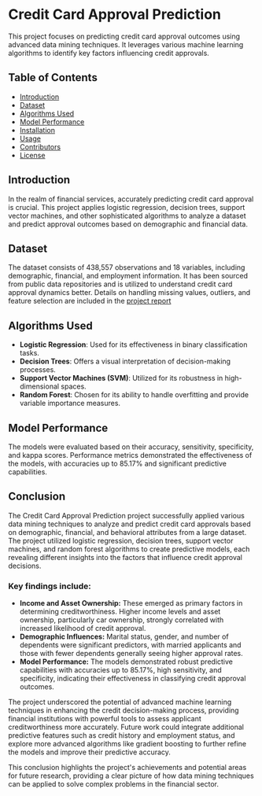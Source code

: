 # Credit Card Approval Prediction

This project focuses on predicting credit card approval outcomes using advanced data mining techniques. It leverages various machine learning algorithms to identify key factors influencing credit approvals.

## Table of Contents
- [Introduction](#introduction)
- [Dataset](#dataset)
- [Algorithms Used](#algorithms-used)
- [Model Performance](#model-performance)
- [Installation](#installation)
- [Usage](#usage)
- [Contributors](#contributors)
- [License](#license)

## Introduction
In the realm of financial services, accurately predicting credit card approval is crucial. This project applies logistic regression, decision trees, support vector machines, and other sophisticated algorithms to analyze a dataset and predict approval outcomes based on demographic and financial data.

## Dataset
The dataset consists of 438,557 observations and 18 variables, including demographic, financial, and employment information. It has been sourced from public data repositories and is utilized to understand credit card approval dynamics better. Details on handling missing values, outliers, and feature selection are included in the [project report](https://github.com/theyashtailor/credit-card-approval-prediction/blob/main/Credit%20Card%20Approval%20prediction.pdf)

## Algorithms Used
- **Logistic Regression**: Used for its effectiveness in binary classification tasks.
- **Decision Trees**: Offers a visual interpretation of decision-making processes.
- **Support Vector Machines (SVM)**: Utilized for its robustness in high-dimensional spaces.
- **Random Forest**: Chosen for its ability to handle overfitting and provide variable importance measures.

## Model Performance
The models were evaluated based on their accuracy, sensitivity, specificity, and kappa scores. Performance metrics demonstrated the effectiveness of the models, with accuracies up to 85.17% and significant predictive capabilities.

## Conclusion

The Credit Card Approval Prediction project successfully applied various data mining techniques to analyze and predict credit card approvals based on demographic, financial, and behavioral attributes from a large dataset. The project utilized logistic regression, decision trees, support vector machines, and random forest algorithms to create predictive models, each revealing different insights into the factors that influence credit approval decisions.

### Key findings include:
- **Income and Asset Ownership:** These emerged as primary factors in determining creditworthiness. Higher income levels and asset ownership, particularly car ownership, strongly correlated with increased likelihood of credit approval.
- **Demographic Influences:** Marital status, gender, and number of dependents were significant predictors, with married applicants and those with fewer dependents generally seeing higher approval rates.
- **Model Performance:** The models demonstrated robust predictive capabilities with accuracies up to 85.17%, high sensitivity, and specificity, indicating their effectiveness in classifying credit approval outcomes. 

The project underscored the potential of advanced machine learning techniques in enhancing the credit decision-making process, providing financial institutions with powerful tools to assess applicant creditworthiness more accurately. Future work could integrate additional predictive features such as credit history and employment status, and explore more advanced algorithms like gradient boosting to further refine the models and improve their predictive accuracy.

This conclusion highlights the project's achievements and potential areas for future research, providing a clear picture of how data mining techniques can be applied to solve complex problems in the financial sector.

